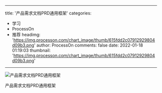 
---
title: '产品需求文档PRD通用框架'
categories: 
 - 学习
 - ProcessOn
 - 推荐
headimg: 'https://img.processon.com/chart_image/thumb/615fdd2c07912929804d09b3.png'
author: ProcessOn
comments: false
date: 2022-01-18 01:19:03
thumbnail: 'https://img.processon.com/chart_image/thumb/615fdd2c07912929804d09b3.png'
---

<div>   
<img class="thumb" alt="产品需求文档PRD通用框架" src="https://img.processon.com/chart_image/thumb/615fdd2c07912929804d09b3.png" referrerpolicy="no-referrer">
<p>产品需求文档PRD通用框架</p>  
</div>
            